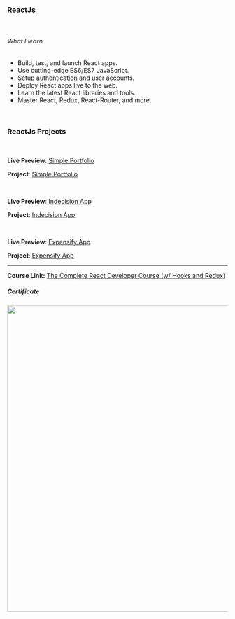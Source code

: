### ReactJs

</br>

###### What I learn

- Build, test, and launch React apps.
- Use cutting-edge ES6/ES7 JavaScript.
- Setup authentication and user accounts.
- Deploy React apps live to the web.
- Learn the latest React libraries and tools.
- Master React, Redux, React-Router, and more.

</br>

### ReactJs Projects

</br>


**Live Preview**: [Simple Portfolio](http://portfolio-ex.vercel.app/) 

**Project**: [Simple Portfolio](https://github.com/ahmedsamirdev/portfolio-ex) 

</br>


**Live Preview**: [Indecision App](https://indecision-app-three.vercel.app/)

**Project**: [Indecision App](https://github.com/ahmedsamirdev/indecision-app)

</br>


**Live Preview**: [Expensify App](https://react-expensify-app-92.herokuapp.com/) 

**Project**: [Expensify App](https://github.com/ahmedsamirdev/react-expensify-app) 

---
**Course Link:** [The Complete React Developer Course (w/ Hooks and Redux)](https://www.udemy.com/course/react-2nd-edition/)

<h5><a href="#certificate"></a>Certificate</h5>
<p align="center">
  <img  src="https://i.ibb.co/sw97v0d/The-Complete-React-Developer-Course-w-Hooks-and-Redux.jpg" width="700">
</p>

